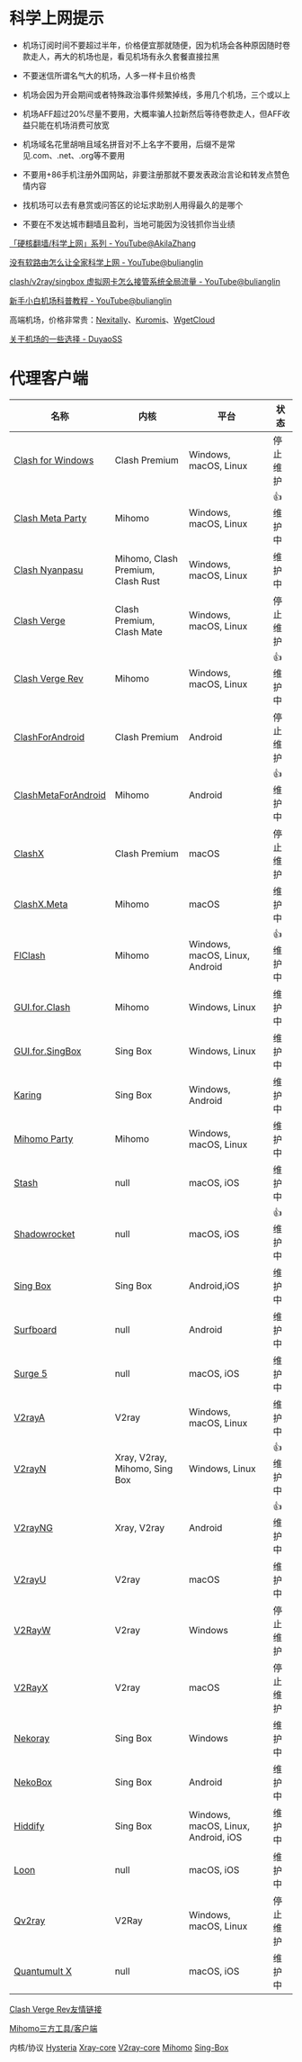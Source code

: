 # 科学上网提示

- 机场订阅时间不要超过半年，价格便宜那就随便，因为机场会各种原因随时卷款走人，再大的机场也是，看见机场有永久套餐直接拉黑

- 不要迷信所谓名气大的机场，人多一样卡且价格贵

- 机场会因为开会期间或者特殊政治事件频繁掉线，多用几个机场，三个或以上

- 机场AFF超过20%尽量不要用，大概率骗人拉新然后等待卷款走人，但AFF收益只能在机场消费可放宽

- 机场域名花里胡哨且域名拼音对不上名字不要用，后缀不是常见.com、.net、.org等不要用

- 不要用+86手机注册外国网站，非要注册那就不要发表政治言论和转发点赞色情内容

- 找机场可以去有悬赏或问答区的论坛求助别人用得最久的是哪个

- 不要在不发达城市翻墙且盈利，当地可能因为没钱抓你当业绩


[「硬核翻墙/科学上网」系列 - YouTube@AkilaZhang](https://www.youtube.com/watch?v=XKZM_AjCUr0&list=PLqybz7NWybwUgR-S6m78tfd-lV4sBvGFG)

[没有软路由怎么让全家科学上网 - YouTube@bulianglin](https://www.youtube.com/watch?v=GjhetHGIKLg)

[clash/v2ray/singbox 虚拟网卡怎么接管系统全局流量 - YouTube@bulianglin](https://www.youtube.com/watch?v=qItL005LUik)

[新手小白机场科普教程 - YouTube@bulianglin](https://www.youtube.com/watch?v=JuoXrqAest8)

高端机场，价格非常贵：[Nexitally](https://www.nexitally.com/)、[Kuromis](https://www.kuromis.com/)、[WgetCloud](https://wgetcloud.org/)

[关于机场的一些选择 - DuyaoSS](https://www.duyaoss.com/archives/2934/)
# 代理客户端

| 名称 | 内核 | 平台 | 状态 |
|---|---|---|---|
| [Clash for Windows](https://github.com/Fndroid/clash_for_windows_pkg) | Clash Premium | Windows, macOS, Linux | 停止维护 |
| [Clash Meta Party](https://github.com/xishang0128/clash-meta-party) | Mihomo | Windows, macOS, Linux | 👍维护中 |
| [Clash Nyanpasu](https://github.com/libnyanpasu/clash-nyanpasu) | Mihomo, Clash Premium, Clash Rust | Windows, macOS, Linux | 维护中 |
| [Clash Verge](https://github.com/zzzgydi/clash-verge) | Clash Premium, Clash Mate | Windows, macOS, Linux | 停止维护 |
| [Clash Verge Rev](https://github.com/clash-verge-rev/clash-verge-rev) | Mihomo | Windows, macOS, Linux | 👍维护中 |
| [ClashForAndroid](https://github.com/Kr328/ClashForAndroid) | Clash Premium | Android | 停止维护 |
| [ClashMetaForAndroid](https://github.com/MetaCubeX/ClashMetaForAndroid) | Mihomo | Android | 👍维护中 |
| [ClashX](https://github.com/yichengchen/clashX) | Clash Premium | macOS | 停止维护 |
| [ClashX.Meta](https://github.com/MetaCubeX/ClashX.Meta) | Mihomo | macOS | 维护中 |
| [FlClash](https://github.com/chen08209/FlClash) | Mihomo | Windows, macOS, Linux, Android | 👍维护中 |
| [GUI.for.Clash](https://github.com/GUI-for-Cores/GUI.for.Clash) | Mihomo | Windows, Linux | 维护中 |
| [GUI.for.SingBox](https://github.com/GUI-for-Cores/GUI.for.SingBox) | Sing Box | Windows, Linux | 维护中 |
| [Karing](https://github.com/KaringX/karing) | Sing Box | Windows, Android | 维护中 |
| [Mihomo Party](https://github.com/mihomo-party-org/mihomo-party) | Mihomo | Windows, macOS, Linux | 维护中 |
| [Stash](https://apps.apple.com/us/app/stash-rule-based-proxy/id1596063349) | null | macOS, iOS | 维护中 |
| [Shadowrocket](https://apps.apple.com/us/app/shadowrocket/id932747118) | null | macOS, iOS | 👍维护中 |
| [Sing Box](https://github.com/SagerNet/sing-box) | Sing Box | Android,iOS | 维护中 |
| [Surfboard](https://github.com/getsurfboard/surfboard) | null | Android | 维护中 |
| [Surge 5](https://apps.apple.com/us/app/surge-5/id1442620678) | null | macOS, iOS | 维护中 |
| [V2rayA](https://github.com/v2rayA/v2rayA) | V2ray | Windows, macOS, Linux | 维护中 |
| [V2rayN](https://github.com/2dust/v2rayn) | Xray, V2ray, Mihomo, Sing Box | Windows, Linux | 👍维护中 |
| [V2rayNG](https://github.com/2dust/v2rayNG) | Xray, V2ray | Android | 👍维护中 |
| [V2rayU](https://github.com/yanue/V2rayU) | V2ray | macOS | 维护中 |
| [V2RayW](https://github.com/Cenmrev/V2RayW) | V2ray | Windows | 停止维护 |
| [V2RayX](https://github.com/Cenmrev/V2RayX) | V2ray | macOS | 停止维护 |
| [Nekoray](https://github.com/MatsuriDayo/nekoray) | Sing Box | Windows | 维护中 |
| [NekoBox](https://github.com/MatsuriDayo/NekoBoxForAndroid) | Sing Box | Android | 维护中 |
| [Hiddify](https://github.com/hiddify/hiddify-app) | Sing Box | Windows, macOS, Linux, Android, iOS | 维护中 |
| [Loon](https://apps.apple.com/us/app/loon/id1373567447) | null | macOS, iOS | 维护中 |
| [Qv2ray](https://github.com/Qv2ray/Qv2ray) | V2Ray | Windows, macOS, Linux | 停止维护 |
| [Quantumult X](https://apps.apple.com/us/app/quantumult-x/id1443988620) | null | macOS, iOS | 维护中 |

[Clash Verge Rev友情链接](https://www.clashverge.dev/friendship.html)

[Mihomo三方工具/客户端](https://wiki.metacubex.one/startup/client/client/)

内核/协议
[Hysteria](https://github.com/apernet/hysteria)
[Xray-core](https://github.com/XTLS/Xray-core)
[V2ray-core](https://github.com/v2fly/v2ray-core)
[Mihomo](https://github.com/MetaCubeX/mihomo)
[Sing-Box](https://github.com/SagerNet/sing-box)
